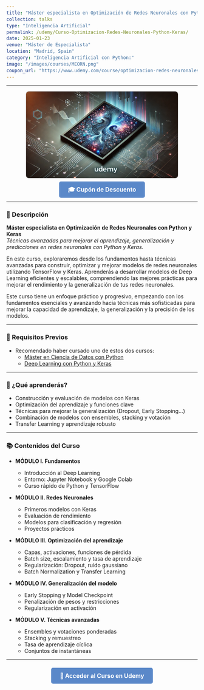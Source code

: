 ```yaml
---
title: "Máster especialista en Optimización de Redes Neuronales con Python y Keras"
collection: talks
type: "Inteligencia Artificial"
permalink: /udemy/Curso-Optimizacion-Redes-Neuronales-Python-Keras/
date: 2025-01-23
venue: "Máster de Especialista"
location: "Madrid, Spain"
category: "Inteligencia Artificial con Python:"
image: "/images/courses/MEORN.png"
coupon_url: "https://www.udemy.com/course/optimizacion-redes-neuronales-python-keras/?couponCode=ABR_2025"
---
```


<!-- ✅ Structured Data for SEO -->
<!-- ✅ Structured Data for SEO con hasCourseInstance -->
<script type="application/ld+json">
{
  "@context": "https://schema.org",
  "@type": "Course",
  "name": "Máster especialista en Optimización de Redes Neuronales con Python y Keras",
  "description": "Curso avanzado en técnicas para optimizar y mejorar redes neuronales con TensorFlow y Keras. Mejora el rendimiento, generalización y precisión de modelos de Deep Learning.",
  "provider": {
    "@type": "Organization",
    "name": "Udemy",
    "sameAs": "https://www.udemy.com"
  },
  "educationalCredentialAwarded": "Certificado de finalización",
  "inLanguage": "es",
  "url": "https://www.udemy.com/course/optimizacion-redes-neuronales-python-keras/?couponCode=ABR_2025",
  "image": "https://www.manuelcastillo.eu/images/courses/MEORN.png",
  "hasCourseInstance": {
    "@type": "CourseInstance",
    "name": "Máster especialista en Optimización de Redes Neuronales con Python y Keras",
    "courseMode": "online",
    "inLanguage": "es",
    "startDate": "2025-01-23",
    "endDate": "2025-12-31",
    "url": "https://www.udemy.com/course/optimizacion-redes-neuronales-python-keras/?couponCode=ABR_2025",
    "location": {
      "@type": "Place",
      "name": "Udemy",
      "url": "https://www.udemy.com"
    }
  }
}
</script>

<style>
.boton-udemy {
  background-color: #5a88c9;
  color: white;
  padding: 0.75em 1.5em;
  text-decoration: none !important;
  font-weight: bold;
  border-radius: 5px;
  font-size: 1.1em;
  transition: background-color 0.3s ease;
}
.boton-udemy:hover {
  background-color: #4e7abf;
  text-decoration: none !important;
}
.page__taxonomy {
  display: none !important;
}
</style>

---

<div style="text-align: center;">
  <img src="/images/courses/MEORN.png" alt="Máster en Optimización de Redes Neuronales" width="400" style="border-radius: 8px; border: 1px solid #ccc; margin-bottom: 1rem;">
</div>

<div style="text-align: center; margin-bottom: 1rem;">
  <a href="https://www.udemy.com/course/optimizacion-redes-neuronales-python-keras/?couponCode=ABR_2025" target="_blank" class="boton-udemy">
    🎓 Cupón de Descuento
  </a>
</div>

---

### 📘 Descripción

**Máster especialista en Optimización de Redes Neuronales con Python y Keras**  
_Técnicas avanzadas para mejorar el aprendizaje, generalización y predicciones en redes neuronales con Python y Keras._

En este curso, exploraremos desde los fundamentos hasta técnicas avanzadas para construir, optimizar y mejorar modelos de redes neuronales utilizando TensorFlow y Keras. Aprenderás a desarrollar modelos de Deep Learning eficientes y escalables, comprendiendo las mejores prácticas para mejorar el rendimiento y la generalización de tus redes neuronales.

Este curso tiene un enfoque práctico y progresivo, empezando con los fundamentos esenciales y avanzando hacia técnicas más sofisticadas para mejorar la capacidad de aprendizaje, la generalización y la precisión de los modelos.

---

### 🧠 Requisitos Previos

- Recomendado haber cursado uno de estos dos cursos:
  - [Máster en Ciencia de Datos con Python](https://www.udemy.com/course/master-en-ciencia-de-datos-con-python/?couponCode=ABR_2025)
  - [Deep Learning con Python y Keras](https://www.udemy.com/course/deep-learning-con-keras/?couponCode=ABR_2025)

---

### 🎯 ¿Qué aprenderás?

- Construcción y evaluación de modelos con Keras
- Optimización del aprendizaje y funciones clave
- Técnicas para mejorar la generalización (Dropout, Early Stopping...)
- Combinación de modelos con ensembles, stacking y votación
- Transfer Learning y aprendizaje robusto

---

### 📚 Contenidos del Curso

- **MÓDULO I. Fundamentos**
  - Introducción al Deep Learning
  - Entorno: Jupyter Notebook y Google Colab
  - Curso rápido de Python y TensorFlow

- **MÓDULO II. Redes Neuronales**
  - Primeros modelos con Keras
  - Evaluación de rendimiento
  - Modelos para clasificación y regresión
  - Proyectos prácticos

- **MÓDULO III. Optimización del aprendizaje**
  - Capas, activaciones, funciones de pérdida
  - Batch size, escalamiento y tasa de aprendizaje
  - Regularización: Dropout, ruido gaussiano
  - Batch Normalization y Transfer Learning

- **MÓDULO IV. Generalización del modelo**
  - Early Stopping y Model Checkpoint
  - Penalización de pesos y restricciones
  - Regularización en activación

- **MÓDULO V. Técnicas avanzadas**
  - Ensembles y votaciones ponderadas
  - Stacking y remuestreo
  - Tasa de aprendizaje cíclica
  - Conjuntos de instantáneas

---

<div style="text-align: center; margin-top: 2rem;">
  <a href="https://www.udemy.com/course/optimizacion-redes-neuronales-python-keras/?couponCode=ABR_2025" target="_blank" class="boton-udemy">
    🚀 Acceder al Curso en Udemy
  </a>
</div>